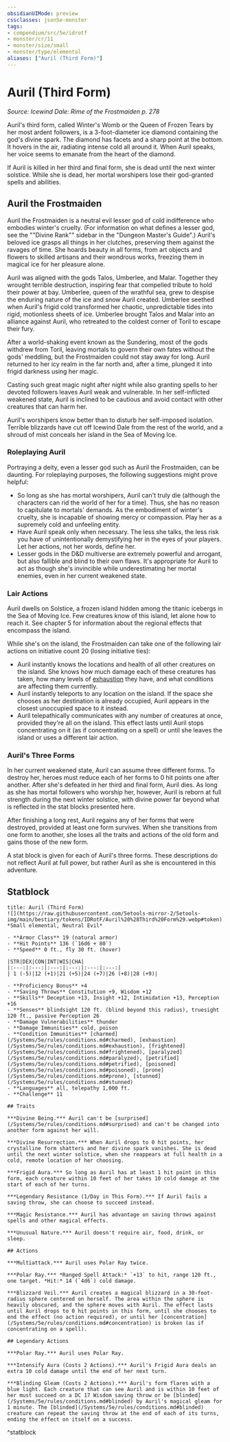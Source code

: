 ```yaml
---
obsidianUIMode: preview
cssclasses: json5e-monster
tags:
- compendium/src/5e/idrotf
- monster/cr/11
- monster/size/small
- monster/type/elemental
aliases: ["Auril (Third Form)"]
---
```

# Auril (Third Form)
*Source: Icewind Dale: Rime of the Frostmaiden p. 278*  

Auril's third form, called Winter's Womb or the Queen of Frozen Tears by her most ardent followers, is a 3-foot-diameter ice diamond containing the god's divine spark. The diamond has facets and a sharp point at the bottom. It hovers in the air, radiating intense cold all around it. When Auril speaks, her voice seems to emanate from the heart of the diamond.

If Auril is killed in her third and final form, she is dead until the next winter solstice. While she is dead, her mortal worshipers lose their god-granted spells and abilities.

## Auril the Frostmaiden

Auril the Frostmaiden is a neutral evil lesser god of cold indifference who embodies winter's cruelty. (For information on what defines a lesser god, see the ""Divine Rank"" sidebar in the "Dungeon Master's Guide".) Auril's beloved ice grasps all things in her clutches, preserving them against the ravages of time. She hoards beauty in all forms, from art objects and flowers to skilled artisans and their wondrous works, freezing them in magical ice for her pleasure alone.

Auril was aligned with the gods Talos, Umberlee, and Malar. Together they wrought terrible destruction, inspiring fear that compelled tribute to hold their power at bay. Umberlee, queen of the wrathful sea, grew to despise the enduring nature of the ice and snow Auril created. Umberlee seethed when Auril's frigid cold transformed her chaotic, unpredictable tides into rigid, motionless sheets of ice. Umberlee brought Talos and Malar into an alliance against Auril, who retreated to the coldest corner of Toril to escape their fury.

After a world-shaking event known as the Sundering, most of the gods withdrew from Toril, leaving mortals to govern their own fates without the gods' meddling, but the Frostmaiden could not stay away for long. Auril returned to her icy realm in the far north and, after a time, plunged it into frigid darkness using her magic.

Casting such great magic night after night while also granting spells to her devoted followers leaves Auril weak and vulnerable. In her self-inflicted weakened state, Auril is inclined to be cautious and avoid contact with other creatures that can harm her.

Auril's worshipers know better than to disturb her self-imposed isolation. Terrible blizzards have cut off Icewind Dale from the rest of the world, and a shroud of mist conceals her island in the Sea of Moving Ice.

### Roleplaying Auril

Portraying a deity, even a lesser god such as Auril the Frostmaiden, can be daunting. For roleplaying purposes, the following suggestions might prove helpful:

- So long as she has mortal worshipers, Auril can't truly die (although the characters can rid the world of her for a time). Thus, she has no reason to capitulate to mortals' demands. As the embodiment of winter's cruelty, she is incapable of showing mercy or compassion. Play her as a supremely cold and unfeeling entity.  
- Have Auril speak only when necessary. The less she talks, the less risk you have of unintentionally demystifying her in the eyes of your players. Let her actions, not her words, define her.  
- Lesser gods in the D&D multiverse are extremely powerful and arrogant, but also fallible and blind to their own flaws. It's appropriate for Auril to act as though she's invincible while underestimating her mortal enemies, even in her current weakened state.  

### Lair Actions

Auril dwells on Solstice, a frozen island hidden among the titanic icebergs in the Sea of Moving Ice. Few creatures know of this island, let alone how to reach it. See chapter 5 for information about the regional effects that encompass the island.

While she's on the island, the Frostmaiden can take one of the following lair actions on initiative count 20 (losing initiative ties):

- Auril instantly knows the locations and health of all other creatures on the island. She knows how much damage each of these creatures has taken, how many levels of [exhaustion](/Systems/5e/rules/conditions.md#exhaustion) they have, and what conditions are affecting them currently.  
- Auril instantly teleports to any location on the island. If the space she chooses as her destination is already occupied, Auril appears in the closest unoccupied space to it instead.  
- Auril telepathically communicates with any number of creatures at once, provided they're all on the island. This effect lasts until Auril stops concentrating on it (as if concentrating on a spell) or until she leaves the island or uses a different lair action.  

### Auril's Three Forms

In her current weakened state, Auril can assume three different forms. To destroy her, heroes must reduce each of her forms to 0 hit points one after another. After she's defeated in her third and final form, Auril dies. As long as she has mortal followers who worship her, however, Auril is reborn at full strength during the next winter solstice, with divine power far beyond what is reflected in the stat blocks presented here.

After finishing a long rest, Auril regains any of her forms that were destroyed, provided at least one form survives. When she transitions from one form to another, she loses all the traits and actions of the old form and gains those of the new form.

A stat block is given for each of Auril's three forms. These descriptions do not reflect Auril at full power, but rather Auril as she is encountered in this adventure.

## Statblock

```ad-statblock
title: Auril (Third Form)
![](https://raw.githubusercontent.com/5etools-mirror-2/5etools-img/main/bestiary/tokens/IDRotF/Auril%20%28Third%20Form%29.webp#token)
*Small elemental, Neutral Evil*

- **Armor Class** 19 (natural armor)
- **Hit Points** 136 (`16d6 + 80`)
- **Speed** 0 ft., fly 30 ft. (hover)

|STR|DEX|CON|INT|WIS|CHA|
|:---:|:---:|:---:|:---:|:---:|:---:|
| 1 (-5)|12 (+1)|21 (+5)|24 (+7)|26 (+8)|28 (+9)|

- **Proficiency Bonus** +4
- **Saving Throws** Constitution +9, Wisdom +12
- **Skills** Deception +13, Insight +12, Intimidation +13, Perception +16
- **Senses** blindsight 120 ft. (blind beyond this radius), truesight 120 ft., passive Perception 26
- **Damage Vulnerabilities** thunder
- **Damage Immunities** cold, poison
- **Condition Immunities** [charmed](/Systems/5e/rules/conditions.md#charmed), [exhaustion](/Systems/5e/rules/conditions.md#exhaustion), [frightened](/Systems/5e/rules/conditions.md#frightened), [paralyzed](/Systems/5e/rules/conditions.md#paralyzed), [petrified](/Systems/5e/rules/conditions.md#petrified), [poisoned](/Systems/5e/rules/conditions.md#poisoned), [prone](/Systems/5e/rules/conditions.md#prone), [stunned](/Systems/5e/rules/conditions.md#stunned)
- **Languages** all, telepathy 1,000 ft.
- **Challenge** 11

## Traits

***Divine Being.*** Auril can't be [surprised](/Systems/5e/rules/conditions.md#surprised) and can't be changed into another form against her will.

***Divine Resurrection.*** When Auril drops to 0 hit points, her crystalline form shatters and her divine spark vanishes. She is dead until the next winter solstice, when she reappears at full health in a cold, remote location of her choosing.

***Frigid Aura.*** So long as Auril has at least 1 hit point in this form, each creature within 10 feet of her takes 10 cold damage at the start of each of her turns.

***Legendary Resistance (1/Day in This Form).*** If Auril fails a saving throw, she can choose to succeed instead.

***Magic Resistance.*** Auril has advantage on saving throws against spells and other magical effects.

***Unusual Nature.*** Auril doesn't require air, food, drink, or sleep.

## Actions

***Multiattack.*** Auril uses Polar Ray twice.

***Polar Ray.*** *Ranged Spell Attack:* `+13` to hit, range 120 ft., one target. *Hit:* 14 (`4d6`) cold damage.

***Blizzard Veil.*** Auril creates a magical blizzard in a 30-foot-radius sphere centered on herself. The area within the sphere is heavily obscured, and the sphere moves with Auril. The effect lasts until Auril drops to 0 hit points in this form, until she chooses to end the effect (no action required), or until her [concentration](/Systems/5e/rules/conditions.md#concentration) is broken (as if concentrating on a spell).

## Legendary Actions

***Polar Ray.*** Auril uses Polar Ray.

***Intensify Aura (Costs 2 Actions).*** Auril's Frigid Aura deals an extra 10 cold damage until the end of her next turn.

***Blinding Gleam (Costs 2 Actions).*** Auril's form flares with a blue light. Each creature that can see Auril and is within 10 feet of her must succeed on a DC 17 Wisdom saving throw or be [blinded](/Systems/5e/rules/conditions.md#blinded) by Auril's magical gleam for 1 minute. The [blinded](/Systems/5e/rules/conditions.md#blinded) creature can repeat the saving throw at the end of each of its turns, ending the effect on itself on a success.
```
^statblock